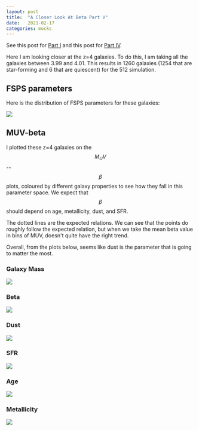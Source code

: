 ```yaml
---
layout: post
title:  "A Closer Look At Beta Part V"
date:   2021-02-17
categories: mocks
---
```


See this post for <a href=https://ndrakos.github.io/blog/mocks/A_Closer_Look_At_Beta/>Part I</a> and this post for <a href="https://ndrakos.github.io/blog/mocks/A_Closer_Look_At_Beta_Part_IV/">Part IV</a>.


Here I am looking closer at the z=4 galaxies. To do this, I am taking all the galaxies between 3.99 and 4.01. This results in 1260 galaxies (1254 that are star-forming and 6 that are quiescent) for the 512 simulation.


## FSPS parameters

Here is the distribution of FSPS parameters for these galaxies:

<img src="{{ site.baseurl }}/assets/plots/20210217_SED_params_z4.png">


## MUV-beta

I plotted these z=4 galaxies on the $$M_UV$$--$$\beta$$ plots, coloured by different galaxy properties to see how they fall in this parameter space. We expect that $$\beta$$ should depend on age, metallicity, dust, and SFR.

The dotted lines are the expected relations. We can see that the points do roughly follow the expected relation, but when we take the mean beta value in bins of MUV, doesn't quite have the right trend.

Overall, from the plots below, seems like dust is the parameter that is going to matter the most.

### Galaxy Mass

<img src="{{ site.baseurl }}/assets/plots/20210217_MUV_testpoints_mass.png">

### Beta

<img src="{{ site.baseurl }}/assets/plots/20210217_MUV_testpoints_beta.png">

### Dust

<img src="{{ site.baseurl }}/assets/plots/20210217_MUV_testpoints_dust.png">

### SFR

<img src="{{ site.baseurl }}/assets/plots/20210217_MUV_testpoints_SFR.png">

### Age

<img src="{{ site.baseurl }}/assets/plots/20210217_MUV_testpoints_age.png">

### Metallicity
<img src="{{ site.baseurl }}/assets/plots/20210217_MUV_testpoints_met.png">
